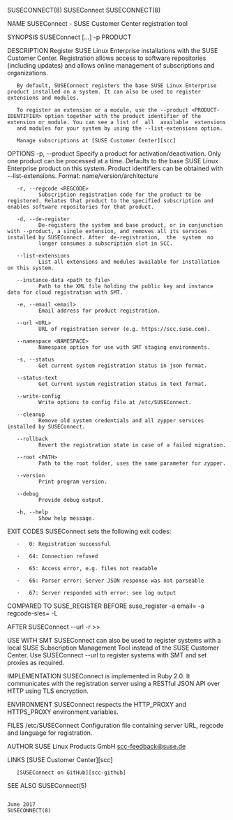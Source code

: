 SUSECONNECT(8)                                                                                   SUSEConnect                                                                                   SUSECONNECT(8)



NAME
       SUSEConnect - SUSE Customer Center registration tool

SYNOPSIS
       SUSEConnect [<optional>...] -p PRODUCT

DESCRIPTION
       Register  SUSE Linux Enterprise installations with the SUSE Customer Center. Registration allows access to software repositories (including updates) and allows online management of subscriptions and
       organizations.

       By default, SUSEConnect registers the base SUSE Linux Enterprise product installed on a system. It can also be used to register extensions and modules.

       To register an extension or a module, use the --product <PRODUCT-IDENTIFIER> option together with the product identifier of the extension or module. You can see a list of  all  available  extensions
       and modules for your system by using the --list-extensions option.

       Manage subscriptions at [SUSE Customer Center][scc]

OPTIONS
       -p, --product <PRODUCT>
              Specify  a  product  for  activation/deactivation.  Only  one product can be processed at a time. Defaults to the base SUSE Linux Enterprise product on this system. Product identifiers can be
              obtained with --list-extensions. Format: name/version/architecture

       -r, --regcode <REGCODE>
              Subscription registration code for the product to be registered. Relates that product to the specified subscription and enables software repositories for that product.

       -d, --de-register
              De-registers the system and base product, or in conjunction with --product, a single extension, and removes all its services installed by SUSEConnect. After  de-registration,  the  system  no
              longer consumes a subscription slot in SCC.

       --list-extensions
              List all extensions and modules available for installation on this system.

       --instance-data <path to file>
              Path to the XML file holding the public key and instance data for cloud registration with SMT.

       -e, --email <email>
              Email address for product registration.

       --url <URL>
              URL of registration server (e.g. https://scc.suse.com).

       --namespace <NAMESPACE>
              Namespace option for use with SMT staging environments.

       -s, --status
              Get current system registration status in json format.

       --status-text
              Get current system registration status in text format.

       --write-config
              Write options to config file at /etc/SUSEConnect.

       --cleanup
              Remove old system credentials and all zypper services installed by SUSEConnect.

       --rollback
              Revert the registration state in case of a failed migration.

       --root <PATH>
              Path to the root folder, uses the same parameter for zypper.

       --version
              Print program version.

       --debug
              Provide debug output.

       -h, --help
              Show help message.

EXIT CODES
       SUSEConnect sets the following exit codes:

       ·   0: Registration successful

       ·   64: Connection refused

       ·   65: Access error, e.g. files not readable

       ·   66: Parser error: Server JSON response was not parseable

       ·   67: Server responded with error: see log output



COMPARED TO SUSE_REGISTER
   BEFORE
       suse_register -a email=<email> -a regcode-sles=<regcode> -L <logfile>

   AFTER
       SUSEConnect --url <registration-server-url> -r <regcode> >> <logfile>

USE WITH SMT
       SUSEConnect  can  also be used to register systems with a local SUSE Subscription Management Tool instead of the SUSE Customer Center. Use SUSEConnect --url <smt-server-url> to register systems with
       SMT and set proxies as required.

IMPLEMENTATION
       SUSEConnect is implemented in Ruby 2.0. It communicates with the registration server using a RESTful JSON API over HTTP using TLS encryption.

ENVIRONMENT
       SUSEConnect respects the HTTP_PROXY and HTTPS_PROXY environment variables.

FILES
       /etc/SUSEConnect
              Configuration file containing server URL, regcode and language for registration.

AUTHOR
       SUSE Linux Products GmbH scc-feedback@suse.de

LINKS
       [SUSE Customer Center][scc]

       [SUSEConnect on GitHub][scc-github]

SEE ALSO
       SUSEConnect(5)



                                                                                                  June 2017                                                                                    SUSECONNECT(8)
